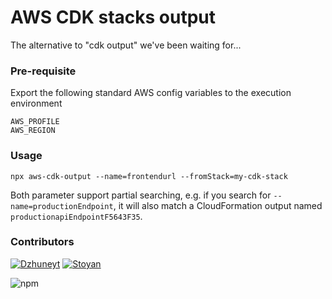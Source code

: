 # AWS CDK stacks output
The alternative to "cdk output" we've been waiting for...

### Pre-requisite
Export the following standard AWS config variables to the execution environment 

    AWS_PROFILE
    AWS_REGION
    
### Usage

    npx aws-cdk-output --name=frontendurl --fromStack=my-cdk-stack
    
Both parameter support partial searching, e.g. if you search for `--name=productionEndpoint`, it will also match a CloudFormation output named `productionapiEndpointF5643F35`.
### Contributors

[![Dzhuneyt](https://avatars2.githubusercontent.com/u/1754428?s=100&v=4)](https://dzhuneyt.com)
[![Stoyan](https://avatars2.githubusercontent.com/u/49834377?s=100&v=4)](https://dzhuneyt.com)

![npm](https://github.com/Dzhuneyt/cdk-get-stack-output/workflows/npm/badge.svg)
